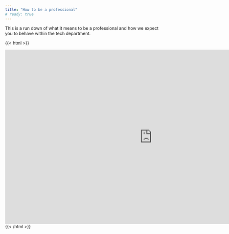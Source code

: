 ```yaml
---
title: "How to be a professional"
# ready: true
---
```


This is a run down of what it means to be a professional and how we expect you to behave within the tech department.

{{< html >}}

<iframe src="https://docs.google.com/presentation/d/e/2PACX-1vSFvkQlKPgIb9joszHcE7rBX7FKdNxCe4NgQUFHxW_8EbnA5fa55skW8rhfUwAOgQ4EXKZSvS6Pszia/embed?start=false&loop=false&delayms=3000" frameborder="0" width="960" height="569" allowfullscreen="true" mozallowfullscreen="true" webkitallowfullscreen="true"></iframe>
{{< /html >}}
